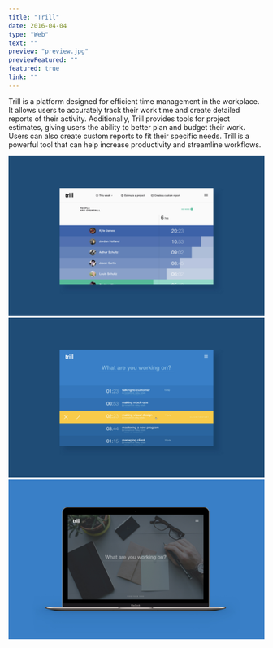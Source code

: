 ```yaml
---
title: "Trill"
date: 2016-04-04
type: "Web"
text: ""
preview: "preview.jpg"
previewFeatured: ""
featured: true
link: ""
---
```

<div class="description">

Trill is a platform designed for efficient time management in the workplace. It allows users to accurately track their work time and create detailed reports of their activity. Additionally, Trill provides tools for project estimates, giving users the ability to better plan and budget their work. Users can also create custom reports to fit their specific needs. Trill is a powerful tool that can help increase productivity and streamline workflows.

</div>

![Main screen](1.jpg)
![](2.jpg)
![](3.jpg)


